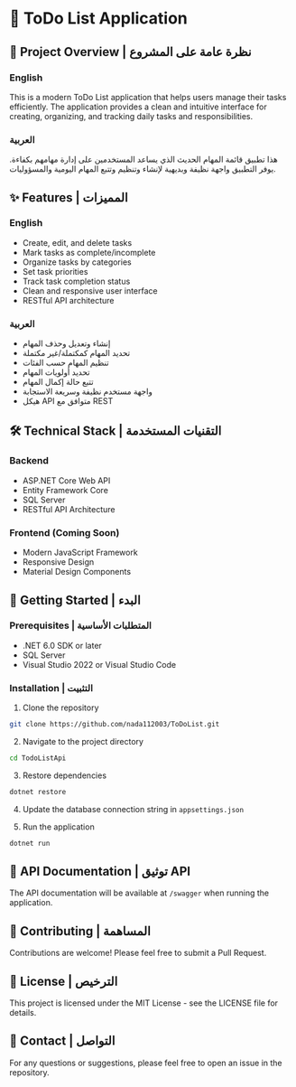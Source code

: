 # 📝 ToDo List Application

## 🎯 Project Overview | نظرة عامة على المشروع

### English
This is a modern ToDo List application that helps users manage their tasks efficiently. The application provides a clean and intuitive interface for creating, organizing, and tracking daily tasks and responsibilities.

### العربية
هذا تطبيق قائمة المهام الحديث الذي يساعد المستخدمين على إدارة مهامهم بكفاءة. يوفر التطبيق واجهة نظيفة وبديهية لإنشاء وتنظيم وتتبع المهام اليومية والمسؤوليات.

## ✨ Features | المميزات

### English
- Create, edit, and delete tasks
- Mark tasks as complete/incomplete
- Organize tasks by categories
- Set task priorities
- Track task completion status
- Clean and responsive user interface
- RESTful API architecture

### العربية
- إنشاء وتعديل وحذف المهام
- تحديد المهام كمكتملة/غير مكتملة
- تنظيم المهام حسب الفئات
- تحديد أولويات المهام
- تتبع حالة إكمال المهام
- واجهة مستخدم نظيفة وسريعة الاستجابة
- هيكل API متوافق مع REST

## 🛠️ Technical Stack | التقنيات المستخدمة

### Backend
- ASP.NET Core Web API
- Entity Framework Core
- SQL Server
- RESTful API Architecture

### Frontend (Coming Soon)
- Modern JavaScript Framework
- Responsive Design
- Material Design Components

## 🚀 Getting Started | البدء

### Prerequisites | المتطلبات الأساسية
- .NET 6.0 SDK or later
- SQL Server
- Visual Studio 2022 or Visual Studio Code

### Installation | التثبيت
1. Clone the repository
```bash
git clone https://github.com/nada112003/ToDoList.git
```

2. Navigate to the project directory
```bash
cd TodoListApi
```

3. Restore dependencies
```bash
dotnet restore
```

4. Update the database connection string in `appsettings.json`

5. Run the application
```bash
dotnet run
```

## 📝 API Documentation | توثيق API

The API documentation will be available at `/swagger` when running the application.

## 🤝 Contributing | المساهمة

Contributions are welcome! Please feel free to submit a Pull Request.

## 📄 License | الترخيص

This project is licensed under the MIT License - see the LICENSE file for details.

## 👥 Contact | التواصل

For any questions or suggestions, please feel free to open an issue in the repository. 